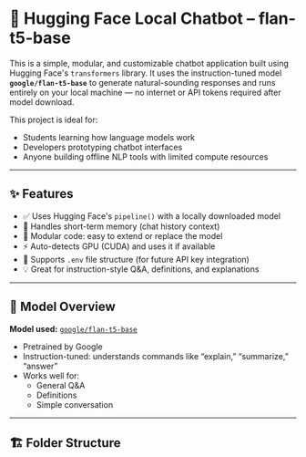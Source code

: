 # 🤖 Hugging Face Local Chatbot – flan-t5-base

This is a simple, modular, and customizable chatbot application built using Hugging Face's `transformers` library. It uses the instruction-tuned model **`google/flan-t5-base`** to generate natural-sounding responses and runs entirely on your local machine — no internet or API tokens required after model download.

This project is ideal for:
- Students learning how language models work
- Developers prototyping chatbot interfaces
- Anyone building offline NLP tools with limited compute resources

---

## ✨ Features

- ✅ Uses Hugging Face's `pipeline()` with a locally downloaded model
- 🧠 Handles short-term memory (chat history context)
- 🧩 Modular code: easy to extend or replace the model
- ⚡ Auto-detects GPU (CUDA) and uses it if available
- 🔐 Supports `.env` file structure (for future API key integration)
- 💡 Great for instruction-style Q&A, definitions, and explanations

---

## 🧠 Model Overview

**Model used:** [`google/flan-t5-base`](https://huggingface.co/google/flan-t5-base)

- Pretrained by Google
- Instruction-tuned: understands commands like “explain,” “summarize,” “answer”
- Works well for:
  - General Q&A
  - Definitions
  - Simple conversation

---

## 🏗️ Folder Structure

